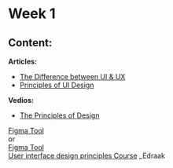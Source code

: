 # Week 1 

## Content:

 **Articles:**
- [The Difference between UI & UX](https://www.interaction-design.org/literature/article/ux-vs-ui-what-s-the-difference)
- [Principles of UI Design](https://uxplanet.org/7-key-principles-of-ui-design-fbf05f5805f)

 **Vedios:**
- [The Principles of Design](https://www.youtube.com/watch?v=9EPTM91TBDU)


[Figma Tool](https://learnux.io/course/figma)<br>
or <br>
[Figma Tool](https://www.youtube.com/watch?v=kbZejnPXyLM)<br>
[User interface design principles Course](https://www.edraak.org/en/programs/course/uidesign-v1/) _Edraak

    


